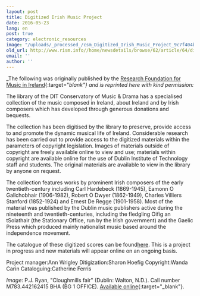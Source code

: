 ```yaml
---
layout: post
title: Digitized Irish Music Project
date: 2016-05-23
lang: en
post: true
category: electronic_resources
image: "/uploads/_processed_/csm_Digitized_Irish_Music_Project_9c7f404b4a.jpg"
old_url: http://www.rism.info//home/newsdetails/browse/62/article/64/digitized-irish-music-project.html
email: ''
author: ''
---
```



_The following was originally published by the [Research Foundation for Music in Ireland](http://www.musicresearch.ie/?q=irishmusiccollection){:target="_blank"} and is reprinted here with kind permission:_

The library of the DIT Conservatory of Music & Drama has a specialised collection of the music composed in Ireland, about Ireland and by Irish composers which has developed through generous donations and bequests.

The collection has been digitised by the library to preserve, provide access to and promote the dynamic musical life of Ireland. Considerable research has been carried out to provide access to the digitized materials within the parameters of copyright legislation. Images of materials outside of copyright are freely available online to view and use; materials within copyright are available online for the use of Dublin Institute of Technology staff and students. The original materials are available to view in the library by anyone on request.

The collection features works by prominent Irish composers of the early twentieth-century including Carl Hardebeck (1869-1945), Eamonn O Gallchobhair (1906-1982), Robert O Dwyer (1862-1949), Charles Villiers Stanford (1852-1924) and Ernest De Regge (1901-1958). Most of the material was published by the Dublin music publishers active during the nineteenth and twentieth-centuries, including the fledgling Oifig an tSolathair (the Stationary Office, run by the Irish government) and the Gaelic Press which produced mainly nationalist music based around the independence movement.

The catalogue of these digitized scores can be found[here](http://library.dit.ie/search/?searchtype=d&SORT=D&searcharg=digitized+irish+music-). This is a project in progress and new materials will appear online on an ongoing basis.

Project manager:Ann Wrigley
Ditigization:Sharon Hoefig
Copyright:Wanda Carin
Cataloguing:Catherine Ferris


_Image_: P.J. Ryan, "Cloughmills fair" (Dublin: Walton, N.D.). Call number M783.442162415 BHA (BG 1 OFFICE). [Available online](http://library.dit.ie/record=b1006802~S0){:target="_blank"}.





<script type="text/javascript">var switchTo5x=true;</script><script type="text/javascript" src="http://w.sharethis.com/button/buttons.js"></script><script type="text/javascript">stLight.options({publisher: "9b601438-1ce1-49d8-bfd7-9cff5df54c17", doNotHash: false, doNotCopy: false, hashAddressBar: false});</script>